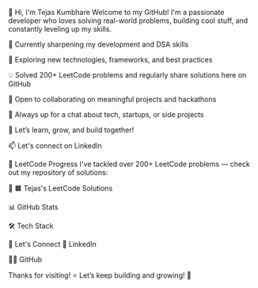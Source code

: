 👋 Hi, I'm Tejas Kumbhare
Welcome to my GitHub! I'm a passionate developer who loves solving real-world problems, building cool stuff, and constantly leveling up my skills.

🔭 Currently sharpening my development and DSA skills

🌱 Exploring new technologies, frameworks, and best practices

💡 Solved 200+ LeetCode problems and regularly share solutions here on GitHub

👯 Open to collaborating on meaningful projects and hackathons

💬 Always up for a chat about tech, startups, or side projects

🚀 Let’s learn, grow, and build together!

📫 Let's connect on LinkedIn

🧠 LeetCode Progress
I've tackled over 200+ LeetCode problems — check out my repository of solutions:

🔗 🟧 Tejas's LeetCode Solutions

📊 GitHub Stats


🛠️ Tech Stack

🔗 Let's Connect
📩 LinkedIn

🧑‍💻 GitHub

Thanks for visiting! ⭐
Let’s keep building and growing! 🙌
